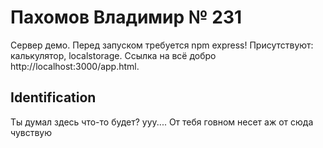 # Пахомов Владимир № 231
Сервер демо. Перед запуском требуется npm express! Присутствуют: калькулятор, localstorage. Ссылка на всё добро http://localhost:3000/app.html.
## Identification

Ты думал здесь что-то будет? ууу.... От тебя говном несет аж от сюда чувствую